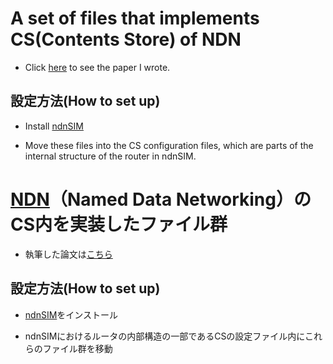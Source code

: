 # A set of files that implements CS(Contents Store) of NDN

* Click [here](https://ieeexplore.ieee.org/abstract/document/9026521/authors#authors) to see the paper I wrote.

## 設定方法(How to set up)

* Install [ndnSIM](https://ndnsim.net/current/)

* Move these files into the CS configuration files, which are parts of the internal structure of the router in ndnSIM.

# [NDN](https://www.caida.org/publications/papers/2014/named_data_networking/named_data_networking.pdf)（Named Data Networking）のCS内を実装したファイル群

* 執筆した論文は[こちら](https://ieeexplore.ieee.org/abstract/document/9026521/authors#authors)

## 設定方法(How to set up)

* [ndnSIM](https://ndnsim.net/current/)をインストール

* ndnSIMにおけるルータの内部構造の一部であるCSの設定ファイル内にこれらのファイル群を移動
